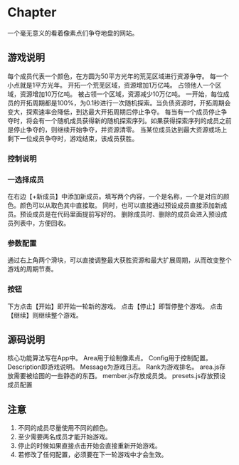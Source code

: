 # Chapter
一个毫无意义的看着像素点们争夺地盘的网站。
## 游戏说明
每个成员代表一个颜色，在方圆为50平方光年的荒芜区域进行资源争夺。
每一个小点就是1平方光年。
开拓一个荒芜区域，资源增加1万亿吨。
占领他人一个区域，资源增加10万亿吨。
被占领一个区域，资源减少10万亿吨。
一开始，每位成员的开拓周期都是100%，为0.1秒进行一次随机探索。当负债资源时，开拓周期会变大，探索速率会降低，到达最大开拓周期后停止争夺。
每当有一个成员停止争夺时，将会有一个随机成员获得新的随机探索序列。如果获得探索序列的成员之前是停止争夺的，则继续开始争夺，并资源清零。
当某位成员达到最大资源或场上剩下一位成员争夺时，游戏结束，该成员获胜。
### 控制说明
### 一选择成员
在右边【+新成员】中添加新成员。填写两个内容，一个是名称，一个是对应的颜色。颜色可以从取色其中直接取。
同时，也可以直接通过预设成员直接添加新成员。预设成员是在代码里面提前写好的。
删除成员时、删除的成员会进入预设成员列表中，方便回收。
### 参数配置
通过右上角两个滑块，可以直接调整最大获胜资源和最大扩展周期，从而改变整个游戏的周期节奏。
### 按钮
下方点击【开始】即开始一轮新的游戏。
点击【停止】即暂停整个游戏。
点击【继续】则继续整个游戏。
## 源码说明
核心功能算法写在App中。
Area用于绘制像素点。
Config用于控制配置。
Description即游戏说明。
Message为游戏日志。
Rank为游戏排名。
area.js存放需要被绘图的一些静态的东西。
member.js存放成员类。
presets.js存放预设成员配置
## 注意
1. 不同的成员尽量使用不同的颜色。
2. 至少需要两名成员才能开始游戏。
3. 停止的时候如果直接点击开始会直接重新开始游戏。
4. 若修改了任何配置，必须要在下一轮游戏中才会生效。

